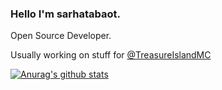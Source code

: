 ### Hello I'm sarhatabaot.
Open Source Developer.

Usually working on stuff for <a href="https://github.com/TreasureIslandMC">@TreasureIslandMC</a>


[![Anurag's github stats](https://github-readme-stats.vercel.app/api?username=sarhatabaot)](https://github.com/anuraghazra/github-readme-stats)
<!--
**sarhatabaot/sarhatabaot** is a ✨ _special_ ✨ repository because its `README.md` (this file) appears on your GitHub profile.

Here are some ideas to get you started:

- 🔭 I’m currently working on ...
- 🌱 I’m currently learning ...
- 👯 I’m looking to collaborate on ...
- 🤔 I’m looking for help with ...
- 💬 Ask me about ...
- 📫 How to reach me: ...
- 😄 Pronouns: ...
- ⚡ Fun fact: ...
-->
